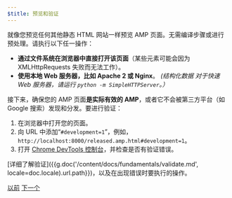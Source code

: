 ```yaml
---
$title: 预览和验证
---
```


就像您预览任何其他静态 HTML 网站一样预览 AMP 页面。无需编译步骤或进行预处理。请执行以下任一操作：

  - **通过文件系统在浏览器中直接打开该页面**（某些元素可能会因为 XMLHttpRequests 失败而无法工作）。
  - **使用本地 Web 服务器，比如 Apache 2 或 Nginx**。
    *(结构化数据 对于快速 Web 服务器，请运行 `python -m SimpleHTTPServer`。）*

接下来，确保您的 AMP 页面**是实际有效的 AMP**，或者它不会被第三方平台（如 Google 搜索）发现和分发。要进行验证：

  1. 在浏览器中打开您的页面。
  1. 向 URL 中添加“`#development=1`”，例如，`http://localhost:8000/released.amp.html#development=1`。
  1. 打开 [Chrome DevTools 控制台](https://developers.google.com/web/tools/chrome-devtools/debug/console/)，并检查是否有验证错误。

[详细了解验证]({{g.doc('/content/docs/fundamentals/validate.md', locale=doc.locale).url.path}})，以及在出现错误时要执行的操作。

<div class="prev-next-buttons">
  <a class="button prev-button" href="/zh_cn/docs/getting_started/create/presentation_layout.html"><span class="arrow-prev">以前</span></a>
  <a class="button next-button" href="/zh_cn/docs/getting_started/create/prepare_for_discovery.html"><span class="arrow-next">下一个</span></a>
</div>

